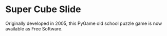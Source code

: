 # Super Cube Slide

Originally developed in 2005, this PyGame old school puzzle game is now available as Free Software.
